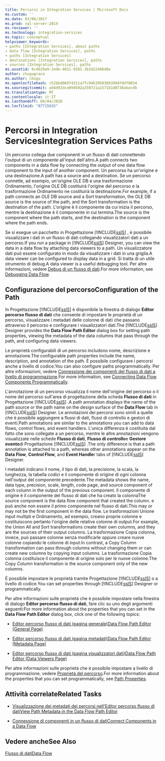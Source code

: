 ```yaml
---
title: Percorsi in Integration Services | Microsoft Docs
ms.custom: ''
ms.date: 03/06/2017
ms.prod: sql-server-2014
ms.reviewer: ''
ms.technology: integration-services
ms.topic: conceptual
helpviewer_keywords:
- paths [Integration Services], about paths
- data flow [Integration Services], paths
- paths [Integration Services]
- destinations [Integration Services], paths
- sources [Integration Services], paths
ms.assetid: 6c4629a9-2ede-4011-9101-3b342249640e
author: chugugrace
ms.author: chugu
ms.openlocfilehash: c52bbd06974311a7fc94b3058309399d70df0034
ms.sourcegitcommit: ad4d92dce894592a259721a1571b1d8736abacdb
ms.translationtype: MT
ms.contentlocale: it-IT
ms.lasthandoff: 08/04/2020
ms.locfileid: "87715635"
---
```

# <a name="integration-services-paths"></a><span data-ttu-id="846f9-102">Percorsi in Integration Services</span><span class="sxs-lookup"><span data-stu-id="846f9-102">Integration Services Paths</span></span>
  <span data-ttu-id="846f9-103">Un percorso collega due componenti in un flusso di dati connettendo l'output di un componente all'input dell'altro.</span><span class="sxs-lookup"><span data-stu-id="846f9-103">A path connects two components in a data flow by connecting the output of one data flow component to the input of another component.</span></span> <span data-ttu-id="846f9-104">Un percorso ha un'origine e una destinazione.</span><span class="sxs-lookup"><span data-stu-id="846f9-104">A path has a source and a destination.</span></span> <span data-ttu-id="846f9-105">Se un percorso connette, ad esempio, un'origine OLE DB e una trasformazione Ordinamento, l'origine OLE DB costituirà l'origine del percorso e la trasformazione Ordinamento ne costituirà la destinazione.</span><span class="sxs-lookup"><span data-stu-id="846f9-105">For example, if a path connects an OLE DB source and a Sort transformation, the OLE DB source is the source of the path, and the Sort transformation is the destination of the path.</span></span> <span data-ttu-id="846f9-106">L'origine è il componente da cui inizia il percorso, mentre la destinazione è il componente in cui termina.</span><span class="sxs-lookup"><span data-stu-id="846f9-106">The source is the component where the path starts, and the destination is the component where the path ends.</span></span>  
  
 <span data-ttu-id="846f9-107">Se si esegue un pacchetto in Progettazione [!INCLUDE[ssIS](../../includes/ssis-md.md)] , è possibile visualizzare i dati in un flusso di dati collegando visualizzatori dati a un percorso.</span><span class="sxs-lookup"><span data-stu-id="846f9-107">If you run a package in [!INCLUDE[ssIS](../../includes/ssis-md.md)] Designer, you can view the data in a data flow by attaching data viewers to a path.</span></span> <span data-ttu-id="846f9-108">Un visualizzatore dati può essere configurato in modo da visualizzare i dati in una griglia.</span><span class="sxs-lookup"><span data-stu-id="846f9-108">A data viewer can be configured to display data in a grid.</span></span> <span data-ttu-id="846f9-109">Si tratta di un utile strumento di debug.</span><span class="sxs-lookup"><span data-stu-id="846f9-109">A data viewer is a useful debugging tool.</span></span> <span data-ttu-id="846f9-110">Per altre informazioni, vedere [Debug di un flusso di dati](../troubleshooting/debugging-data-flow.md).</span><span class="sxs-lookup"><span data-stu-id="846f9-110">For more information, see [Debugging Data Flow](../troubleshooting/debugging-data-flow.md).</span></span>  
  
## <a name="configuration-of-the-path"></a><span data-ttu-id="846f9-111">Configurazione del percorso</span><span class="sxs-lookup"><span data-stu-id="846f9-111">Configuration of the Path</span></span>  
 <span data-ttu-id="846f9-112">In Progettazione [!INCLUDE[ssIS](../../includes/ssis-md.md)] è disponibile la finestra di dialogo **Editor percorso flusso di dati** che consente di impostare le proprietà di un percorso, visualizzare i metadati delle colonne di dati che passano attraverso il percorso e configurare i visualizzatori dati.</span><span class="sxs-lookup"><span data-stu-id="846f9-112">The [!INCLUDE[ssIS](../../includes/ssis-md.md)] Designer provides the **Data Flow Path Editor** dialog box for setting path properties, viewing the metadata of the data columns that pass through the path, and configuring data viewers.</span></span>  
  
 <span data-ttu-id="846f9-113">Le proprietà configurabili di un percorso includono nome, descrizione e annotazione.</span><span class="sxs-lookup"><span data-stu-id="846f9-113">The configurable path properties include the name, description, and annotation of the path.</span></span> <span data-ttu-id="846f9-114">È possibile configurare i percorsi anche a livello di codice.</span><span class="sxs-lookup"><span data-stu-id="846f9-114">You can also configure paths programmatically.</span></span> <span data-ttu-id="846f9-115">Per altre informazioni, vedere [Connessione dei componenti del flusso di dati a livello di programmazione](../building-packages-programmatically/connecting-data-flow-components-programmatically.md).</span><span class="sxs-lookup"><span data-stu-id="846f9-115">For more information, see [Connecting Data Flow Components Programmatically](../building-packages-programmatically/connecting-data-flow-components-programmatically.md).</span></span>  
  
 <span data-ttu-id="846f9-116">L'annotazione di un percorso visualizza il nome dell'origine del percorso o il nome del percorso sull'area di progettazione della scheda **Flusso di dati** in Progettazione [!INCLUDE[ssIS](../../includes/ssis-md.md)] .</span><span class="sxs-lookup"><span data-stu-id="846f9-116">A path annotation displays the name of the path source or the path name on the design surface of the **Data Flow** tab in [!INCLUDE[ssIS](../../includes/ssis-md.md)] Designer.</span></span> <span data-ttu-id="846f9-117">Le annotazioni dei percorsi sono simili a quelle che è possibile aggiungere a flussi di dati, flussi di controllo e gestori di eventi.</span><span class="sxs-lookup"><span data-stu-id="846f9-117">Path annotations are similar to the annotations you can add to data flows, control flows, and event handlers.</span></span> <span data-ttu-id="846f9-118">L'unica differenza è costituita dal fatto che sono collegate a un percorso, mentre le altre annotazioni vengono visualizzate nelle schede **Flusso di dati**, **Flusso di controllo**e **Gestore evento**di Progettazione [!INCLUDE[ssIS](../../includes/ssis-md.md)] .</span><span class="sxs-lookup"><span data-stu-id="846f9-118">The only difference is that a path annotation is attached to a path, whereas other annotations appear on the **Data Flow**, **Control Flow**, and **Event Handle**r tabs of [!INCLUDE[ssIS](../../includes/ssis-md.md)] Designer.</span></span>  
  
 <span data-ttu-id="846f9-119">I metadati indicano il nome, il tipo di dati, la precisione, la scala, la lunghezza, la tabella codici e il componente di origine di ogni colonna nell'output del componente precedente.</span><span class="sxs-lookup"><span data-stu-id="846f9-119">The metadata shows the name, data type, precision, scale, length, code page, and source component of each column in the output of the previous component.</span></span> <span data-ttu-id="846f9-120">Il componente di origine è il componente del flusso di dati che ha creato la colonna</span><span class="sxs-lookup"><span data-stu-id="846f9-120">The source component is the data flow component that created the column.</span></span> <span data-ttu-id="846f9-121">e può anche non essere il primo componente nel flusso di dati.</span><span class="sxs-lookup"><span data-stu-id="846f9-121">This may or may not be the first component in the data flow.</span></span> <span data-ttu-id="846f9-122">Le trasformazioni Unione input multipli e Ordinamento, ad esempio, creano proprie colonne e costituiscono pertanto l'origine delle relative colonne di output.</span><span class="sxs-lookup"><span data-stu-id="846f9-122">For example, the Union All and Sort transformations create their own columns, and they are the sources of their output columns.</span></span> <span data-ttu-id="846f9-123">La trasformazione Copia colonna, invece, può passare colonne senza modificarle oppure creare nuove colonne copiando le colonne di input.</span><span class="sxs-lookup"><span data-stu-id="846f9-123">In contrast, a Copy Column transformation can pass through columns without changing them or can create new columns by copying input columns.</span></span> <span data-ttu-id="846f9-124">La trasformazione Copia colonna costituisce il componente di origine solo per le nuove colonne.</span><span class="sxs-lookup"><span data-stu-id="846f9-124">The Copy Column transformation is the source component only of the new columns.</span></span>  
  
 <span data-ttu-id="846f9-125">È possibile impostare le proprietà tramite Progettazione [!INCLUDE[ssIS](../../includes/ssis-md.md)] o a livello di codice.</span><span class="sxs-lookup"><span data-stu-id="846f9-125">You can set properties through [!INCLUDE[ssIS](../../includes/ssis-md.md)] Designer or programmatically.</span></span>  
  
 <span data-ttu-id="846f9-126">Per altre informazioni sulle proprietà che è possibile impostare nella finestra di dialogo **Editor percorso flusso di dati**, fare clic su uno degli argomenti seguenti:</span><span class="sxs-lookup"><span data-stu-id="846f9-126">For more information about the properties that you can set in the **Data Flow Path Editor** dialog box, click one of the following topics:</span></span>  
  
-   [<span data-ttu-id="846f9-127">Editor percorso flusso di dati &#40;pagina generale&#41;</span><span class="sxs-lookup"><span data-stu-id="846f9-127">Data Flow Path Editor &#40;General Page&#41;</span></span>](../general-page-of-integration-services-designers-options.md)  
  
-   [<span data-ttu-id="846f9-128">Editor percorso flusso di dati &#40;pagina metadati&#41;</span><span class="sxs-lookup"><span data-stu-id="846f9-128">Data Flow Path Editor &#40;Metadata Page&#41;</span></span>](../data-flow-path-editor-metadata-page.md)  
  
-   [<span data-ttu-id="846f9-129">Editor percorso flusso di dati &#40;pagina visualizzatori dati&#41;</span><span class="sxs-lookup"><span data-stu-id="846f9-129">Data Flow Path Editor &#40;Data Viewers Page&#41;</span></span>](../data-flow-path-editor-data-viewers-page.md)  
  
 <span data-ttu-id="846f9-130">Per altre informazioni sulle proprietà che è possibile impostare a livello di programmazione, vedere [Proprietà del percorso](../path-properties.md).</span><span class="sxs-lookup"><span data-stu-id="846f9-130">For more information about the properties that you can set programmatically, see [Path Properties](../path-properties.md).</span></span>  
  
## <a name="related-tasks"></a><span data-ttu-id="846f9-131">Attività correlate</span><span class="sxs-lookup"><span data-stu-id="846f9-131">Related Tasks</span></span>  
  
-   [<span data-ttu-id="846f9-132">Visualizzazione dei metadati dei percorsi nell'Editor percorso flusso di dati</span><span class="sxs-lookup"><span data-stu-id="846f9-132">View Path Metadata in the Data Flow Path Editor</span></span>](../view-path-metadata-in-the-data-flow-path-editor.md)  
  
-   [<span data-ttu-id="846f9-133">Connessione di componenti in un flusso di dati</span><span class="sxs-lookup"><span data-stu-id="846f9-133">Connect Components in a Data Flow</span></span>](connect-components-in-a-data-flow.md)  
  
## <a name="see-also"></a><span data-ttu-id="846f9-134">Vedere anche</span><span class="sxs-lookup"><span data-stu-id="846f9-134">See Also</span></span>  
 [<span data-ttu-id="846f9-135">Flusso di dati</span><span class="sxs-lookup"><span data-stu-id="846f9-135">Data Flow</span></span>](data-flow.md)  
  
  
